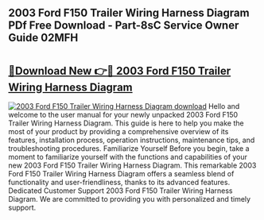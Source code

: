 ## 2003 Ford F150 Trailer Wiring Harness Diagram PDf Free Download - Part-8sC Service Owner Guide 02MFH

# <h2><a href="http://dfmot2a.blite.top/?on=2003+Ford+F150+Trailer+Wiring+Harness+Diagram">🔗Download New 👉🔴 2003 Ford F150 Trailer Wiring Harness Diagram</a></h2>

[![2003 Ford F150 Trailer Wiring Harness Diagram download](https://i.imgur.com/lujVjoI.png)](http://dfmot2a.blite.top/?on=2003+Ford+F150+Trailer+Wiring+Harness+Diagram)
Hello and welcome to the user manual for your newly unpacked 2003 Ford F150 Trailer Wiring Harness Diagram. This guide is here to help you make the most of your product by providing a comprehensive overview of its features, installation process, operation instructions, maintenance tips, and troubleshooting procedures. Familiarize Yourself Before you begin, take a moment to familiarize yourself with the functions and capabilities of your new 2003 Ford F150 Trailer Wiring Harness Diagram. This remarkable 2003 Ford F150 Trailer Wiring Harness Diagram offers a seamless blend of functionality and user-friendliness, thanks to its advanced features. Dedicated Customer Support 2003 Ford F150 Trailer Wiring Harness Diagram. We are committed to providing you with personalized and timely support.
